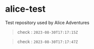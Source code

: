 # alice-test
Test repository used by Alice Adventures

> check : `2023-08-30T17:17:15Z`

> check : `2023-08-30T17:17:47Z`
